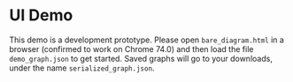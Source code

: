 # UI Demo

This demo is a development prototype. Please open `bare_diagram.html` 
in a browser (confirmed to work on Chrome 74.0) and then load the file 
`demo_graph.json` to get started. Saved graphs will go to your downloads,
under the name `serialized_graph.json`.
